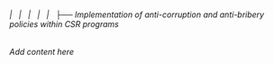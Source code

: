 ###### |   |   |   |   |   ├── Implementation of anti-corruption and anti-bribery policies within CSR programs

*Add content here*